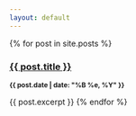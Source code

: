 ```yaml
---
layout: default
---
```


<div>
  {% for post in site.posts %}
    <h3><a href="{{ post.url }}">{{ post.title }}</a></h3>
    <p><small><strong>{{ post.date | date: "%B %e, %Y" }}</strong></small></p>
    {{ post.excerpt }}
  {% endfor %}
</div>
